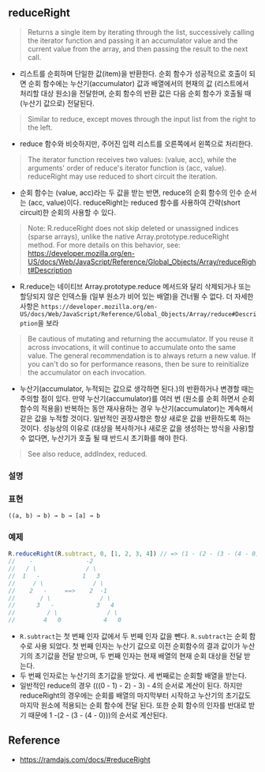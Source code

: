 ## reduceRight
> Returns a single item by iterating through the list, successively calling the iterator function and passing it an accumulator value and the current value from the array, and then passing the result to the next call.
- 리스트를 순회하며 단일한 값(item)을 반환한다. 순회 함수가 성공적으로 호출이 되면 순회 함수에는 누산기(accumulator) 값과 배열에서의 현재의 값 (리스트에서 처리할 대상 원소)을 전달한며, 순회 함수의 반환 값은 다음 순회 함수가 호출될 때 (누산기 값으로) 전달된다.

> Similar to reduce, except moves through the input list from the right to the left.
- reduce 함수와 비슷하지만, 주어진 입력 리스트를 오른쪽에서 왼쪽으로 처리한다.

> The iterator function receives two values: (value, acc), while the arguments' order of reduce's iterator function is (acc, value). reduceRight may use reduced to short circuit the iteration.
- 순회 함수는 (value, acc)라는 두 값을 받는 반면, reduce의 순회 함수의 인수 순서는 (acc, value)이다. reduceRight는 reduced 함수를 사용하여 간략(short circuit)한 순회의 사용할 수 있다.

> Note: R.reduceRight does not skip deleted or unassigned indices (sparse arrays), unlike the native Array.prototype.reduceRight method. For more details on this behavior, see: https://developer.mozilla.org/en-US/docs/Web/JavaScript/Reference/Global_Objects/Array/reduceRight#Description
- R.reduce는 네이티브 Array.prototype.reduce 메서드와 달리 삭제되거나 또는 할당되지 않은 인덱스들 (일부 원소가 비어 있는 배열)을 건너뛸 수 없다. 더 자세한 사항은 `https://developer.mozilla.org/en-US/docs/Web/JavaScript/Reference/Global_Objects/Array/reduce#Description`을 보라


> Be cautious of mutating and returning the accumulator. If you reuse it across invocations, it will continue to accumulate onto the same value. The general recommendation is to always return a new value. If you can't do so for performance reasons, then be sure to reinitialize the accumulator on each invocation.

- 누산기(accumulator, 누적되는 값으로 생각하면 된다.)의 반환하거나 변경할 때는 주의할 점이 있다. 만약 누산기(accumulator)를 여러 번 (원소를 순회 하면서 순회 함수의 적용을) 반복하는 동안 재사용하는 경우 누산기(accumulator)는 계속해서 같은 값을 누적할 것이다. 일반적인 권장사항은 항상 새로운 값을 반환하도록 하는 것이다. 성능상의 이유로 (대상을 복사하거나 새로운 값을 생성하는 방식을 사용)할 수 없다면, 누산기가 호출 될 때 반드시 초기화를 해야 한다.

> See also reduce, addIndex, reduced.

### 설명

### 표현
```
((a, b) → b) → b → [a] → b
```

### 예제
```js
R.reduceRight(R.subtract, 0, [1, 2, 3, 4]) // => (1 - (2 - (3 - (4 - 0)))) = -2
//    -               -2
//   / \              / \
//  1   -            1   3
//     / \              / \
//    2   -     ==>    2  -1
//       / \              / \
//      3   -            3   4
//         / \              / \
//        4   0            4   0
```
- `R.subtract`는 첫 번째 인자 값에서 두 번째 인자 값을 뺀다. `R.subtract`는 순회 함수로 사용 되었다. 첫 번째 인자는 누산기 값으로 이전 순회함수의 결과 값이가 누산기의 초기값을 전달 받으며, 두 번째 인자는 현재 배열의 현재 순회 대상을 전달 받는다.
- 두 번째 인자로는 누산기의 초기값을 받았다. 세 번째로는 순회할 배열을 받는다.
- 일반적인 reduce의 경우 (((0 - 1) - 2) - 3) - 4의 순서로 계산이 된다. 하지만 reduceRight의 경우에는 순회를 배열의 마지막부터 시작하고 누산기의 초기값도 마지막 원소에 적용되는 순회 함수에 전달 된다. 또한 순회 함수의 인자를 반대로 받기 때문에 1 -(2 - (3 - (4 - 0)))의 순서로 계산된다.

## Reference
- https://ramdajs.com/docs/#reduceRight
